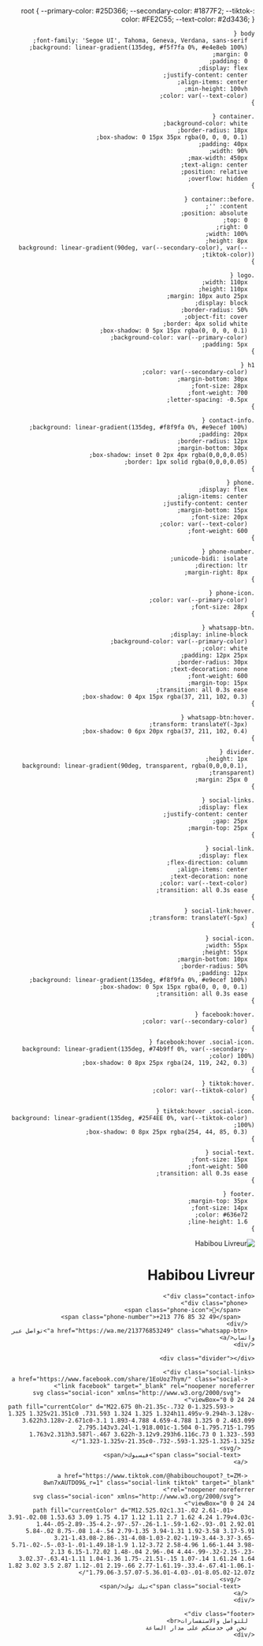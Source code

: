 
<html lang="ar" dir="rtl">
<head>
  <meta charset="UTF-8" />
  <meta name="viewport" content="width=device-width, initial-scale=1.0"/
  <style>
    :root {
      --primary-color: #25D366;
      --secondary-color: #1877F2;
      --tiktok-color: #FE2C55;
      --text-color: #2d3436;
    }

    body {
      font-family: 'Segoe UI', Tahoma, Geneva, Verdana, sans-serif;
      background: linear-gradient(135deg, #f5f7fa 0%, #e4e8eb 100%);
      margin: 0;
      padding: 0;
      display: flex;
      justify-content: center;
      align-items: center;
      min-height: 100vh;
      color: var(--text-color);
    }

    .container {
      background-color: white;
      border-radius: 18px;
      box-shadow: 0 15px 35px rgba(0, 0, 0, 0.1);
      padding: 40px;
      width: 90%;
      max-width: 450px;
      text-align: center;
      position: relative;
      overflow: hidden;
    }

    .container::before {
      content: '';
      position: absolute;
      top: 0;
      right: 0;
      width: 100%;
      height: 8px;
      background: linear-gradient(90deg, var(--secondary-color), var(--tiktok-color));
    }

    .logo {
      width: 110px;
      height: 110px;
      margin: 10px auto 25px;
      display: block;
      border-radius: 50%;
      object-fit: cover;
      border: 4px solid white;
      box-shadow: 0 5px 15px rgba(0, 0, 0, 0.1);
      background-color: var(--primary-color);
      padding: 5px;
    }

    h1 {
      color: var(--secondary-color);
      margin-bottom: 30px;
      font-size: 28px;
      font-weight: 700;
      letter-spacing: -0.5px;
    }

    .contact-info {
      background: linear-gradient(135deg, #f8f9fa 0%, #e9ecef 100%);
      padding: 20px;
      border-radius: 12px;
      margin-bottom: 30px;
      box-shadow: inset 0 2px 4px rgba(0,0,0,0.05);
      border: 1px solid rgba(0,0,0,0.05);
    }

    .phone {
      display: flex;
      align-items: center;
      justify-content: center;
      margin-bottom: 15px;
      font-size: 20px;
      color: var(--text-color);
      font-weight: 600;
    }

    .phone-number {
      unicode-bidi: isolate;
      direction: ltr;
      margin-right: 8px;
    }

    .phone-icon {
      color: var(--primary-color);
      font-size: 28px;
    }

    .whatsapp-btn {
      display: inline-block;
      background-color: var(--primary-color);
      color: white;
      padding: 12px 25px;
      border-radius: 30px;
      text-decoration: none;
      font-weight: 600;
      margin-top: 15px;
      transition: all 0.3s ease;
      box-shadow: 0 4px 15px rgba(37, 211, 102, 0.3);
    }

    .whatsapp-btn:hover {
      transform: translateY(-3px);
      box-shadow: 0 6px 20px rgba(37, 211, 102, 0.4);
    }

    .divider {
      height: 1px;
      background: linear-gradient(90deg, transparent, rgba(0,0,0,0.1), transparent);
      margin: 25px 0;
    }

    .social-links {
      display: flex;
      justify-content: center;
      gap: 25px;
      margin-top: 25px;
    }

    .social-link {
      display: flex;
      flex-direction: column;
      align-items: center;
      text-decoration: none;
      color: var(--text-color);
      transition: all 0.3s ease;
    }

    .social-link:hover {
      transform: translateY(-5px);
    }

    .social-icon {
      width: 55px;
      height: 55px;
      margin-bottom: 10px;
      border-radius: 50%;
      padding: 12px;
      background: linear-gradient(135deg, #f8f9fa 0%, #e9ecef 100%);
      box-shadow: 0 5px 15px rgba(0, 0, 0, 0.1);
      transition: all 0.3s ease;
    }

    .facebook:hover {
      color: var(--secondary-color);
    }

    .facebook:hover .social-icon {
      background: linear-gradient(135deg, #74b9ff 0%, var(--secondary-color) 100%);
      box-shadow: 0 8px 25px rgba(24, 119, 242, 0.3);
    }

    .tiktok:hover {
      color: var(--tiktok-color);
    }

    .tiktok:hover .social-icon {
      background: linear-gradient(135deg, #25F4EE 0%, var(--tiktok-color) 100%);
      box-shadow: 0 8px 25px rgba(254, 44, 85, 0.3);
    }

    .social-text {
      font-size: 15px;
      font-weight: 500;
      transition: all 0.3s ease;
    }

    .footer {
      margin-top: 35px;
      font-size: 14px;
      color: #636e72;
      line-height: 1.6;
    }
  </style>
</head>
<body>
  <div class="container">
    <img src="logo.png" alt="Habibou Livreur" class="logo" />
    <h1>Habibou Livreur</h1>

    <div class="contact-info">
      <div class="phone">
        <span class="phone-icon">📱</span>
        <span class="phone-number">+213 776 85 32 49</span>
      </div>
      <a href="https://wa.me/213776853249" class="whatsapp-btn">تواصل عبر واتساب</a>
    </div>

    <div class="divider"></div>

    <div class="social-links">
      <a href="https://www.facebook.com/share/1EoUoz7hym/" class="social-link facebook" target="_blank" rel="noopener noreferrer">
        <svg class="social-icon" xmlns="http://www.w3.org/2000/svg" viewBox="0 0 24 24">
          <path fill="currentColor" d="M22.675 0h-21.35c-.732 0-1.325.593-1.325 1.325v21.351c0 .731.593 1.324 1.325 1.324h11.495v-9.294h-3.128v-3.622h3.128v-2.671c0-3.1 1.893-4.788 4.659-4.788 1.325 0 2.463.099 2.795.143v3.24l-1.918.001c-1.504 0-1.795.715-1.795 1.763v2.313h3.587l-.467 3.622h-3.12v9.293h6.116c.73 0 1.323-.593 1.323-1.325v-21.35c0-.732-.593-1.325-1.325-1.325z"/>
        </svg>
        <span class="social-text">فيسبوك</span>
      </a>

      <a href="https://www.tiktok.com/@habibouchoupot?_t=ZM-8wn7xAUTDO9&_r=1" class="social-link tiktok" target="_blank" rel="noopener noreferrer">
        <svg class="social-icon" xmlns="http://www.w3.org/2000/svg" viewBox="0 0 24 24">
          <path fill="currentColor" d="M12.525.02c1.31-.02 2.61-.01 3.91-.02.08 1.53.63 3.09 1.75 4.17 1.12 1.11 2.7 1.62 4.24 1.79v4.03c-1.44-.05-2.89-.35-4.2-.97-.57-.26-1.1-.59-1.62-.93-.01 2.92.01 5.84-.02 8.75-.08 1.4-.54 2.79-1.35 3.94-1.31 1.92-3.58 3.17-5.91 3.21-1.43.08-2.86-.31-4.08-1.03-2.02-1.19-3.44-3.37-3.65-5.71-.02-.5-.03-1-.01-1.49.18-1.9 1.12-3.72 2.58-4.96 1.66-1.44 3.98-2.13 6.15-1.72.02 1.48-.04 2.96-.04 4.44-.99-.32-2.15-.23-3.02.37-.63.41-1.11 1.04-1.36 1.75-.21.51-.15 1.07-.14 1.61.24 1.64 1.82 3.02 3.5 2.87 1.12-.01 2.19-.66 2.77-1.61.19-.33.4-.67.41-1.06.1-1.79.06-3.57.07-5.36.01-4.03-.01-8.05.02-12.07z"/>
        </svg>
        <span class="social-text">تيك توك</span>
      </a>
    </div>

    <div class="footer">
      للتواصل والاستفسارات<br>
      نحن في خدمتكم على مدار الساعة
    </div>
  </div>
</body>
</html>
